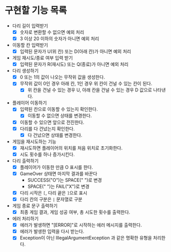 # 구현할 기능 목록

- 다리 길이 입력받기
    - [x] 숫자로 변환할 수 없으면 예외 처리
    - [x] 3 이상 20 이하의 숫자가 아니면 예외 처리
- 이동할 칸 입력받기
    - [x] 입력된 문자가 U(위 칸) 또는 D(아래 칸)가 아니면 예외 처리
- 게임 재시도/종료 여부 입력 받기
    - [x] 입력된 문자가 R(재시도) 또는 Q(종료)가 아니면 예외 처리
- 다리 생성하기
    - [x] 0 또는 1의 값이 나오는 무작위 값을 생성한다.
    - [x] 무작위 값이 0인 경우 아래 칸, 1인 경우 위 칸이 건널 수 있는 칸이 된다.
        - [x] 위 칸을 건널 수 있는 경우 U, 아래 칸을 건널 수 있는 경우 D 값으로 나타낸다.
- 플레이어 이동하기
    - [x] 입력된 칸으로 이동할 수 있는지 확인한다.
        - [x] 이동할 수 없으면 상태를 변경한다.
    - [x] 이동할 수 있으면 앞으로 전진한다.
    - [x] 다리를 다 건넜는지 확인한다.
        - [x] 다 건넜으면 상태를 변경한다.
- 게임을 재시도하는 기능
    - [x] 재시도하면 플레이어의 위치를 처음 위치로 초기화한다.
    - [x] 시도 횟수를 하나 증가시킨다.
- 다리 출력하기
    - [x] 플레이어가 이동한 만큼 O 표시를 한다.
    - [x] GameOver 상태면 마지막 결과를 바꾼다
        - SUCCESS("O")는 SPACE(" ")로 변경
        - SPACE(" ")는 FAIL("X")로 변경
    - [x] 다리 시작은 `[`, 다리 끝은 `]`으로 표시
    - [x] 다리 칸의 구분은 ` | ` 문자열로 구분
- 게임 종료 문구 출력하기
    - [x] 최종 게임 결과, 게임 성공 여부, 총 시도한 횟수를 출력한다.
- 에러 처리하기
    - [x] 에러가 발생하면 "[ERROR]"로 시작하는 에러 메시지를 출력한다.
    - [x] 에러가 발생한 입력을 다시 받는다.
    - [x] Exception이 아닌 IllegalArgumentException 과 같은 명확한 유형을 처리한다.
